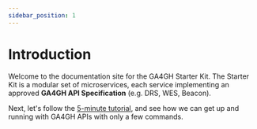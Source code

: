 ```yaml
---
sidebar_position: 1
---
```


# Introduction

Welcome to the documentation site for the GA4GH Starter Kit. The Starter Kit is a modular set of microservices, each service implementing an approved **GA4GH API Specification** (e.g. DRS, WES, Beacon).

Next, let's follow the [5-minute tutorial](#), and see how we can get up and running with GA4GH APIs with only a few commands.
